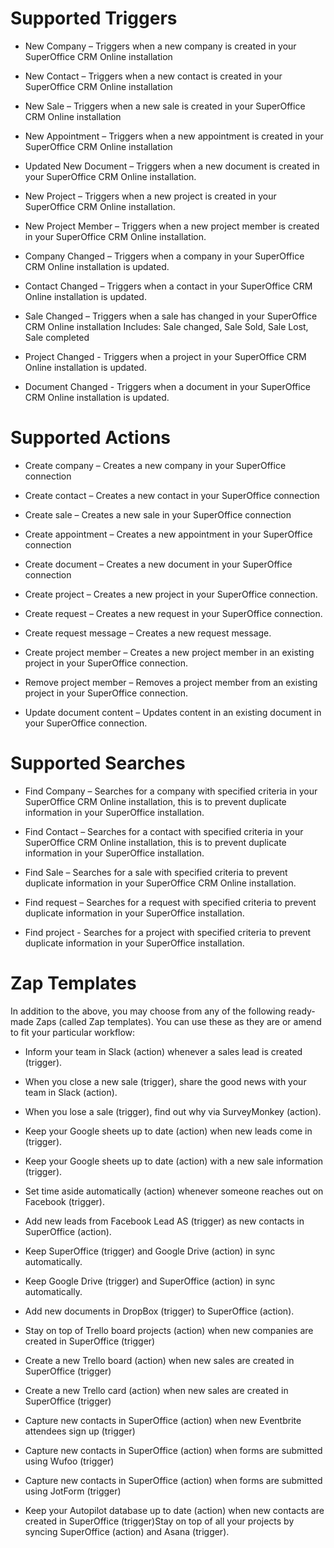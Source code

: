 # Supported Triggers

* New Company – Triggers when a new company is created in your SuperOffice CRM Online installation

* New Contact – Triggers when a new contact is created in your SuperOffice CRM Online installation

* New Sale – Triggers when a new sale is created in your SuperOffice CRM Online installation

* New Appointment – Triggers when a new appointment is created in your SuperOffice CRM Online installation

* Updated New Document – Triggers when a new document is created in your SuperOffice CRM Online installation.

* New Project – Triggers when a new project is created in your SuperOffice CRM Online installation.

* New Project Member – Triggers when a new project member is created in your SuperOffice CRM Online installation.

* Company Changed – Triggers when a company in your SuperOffice CRM Online installation is updated.

* Contact Changed – Triggers when a contact in your SuperOffice CRM Online installation is updated.

* Sale Changed – Triggers when a sale has changed in your SuperOffice CRM Online installation
Includes: Sale changed, Sale Sold, Sale Lost, Sale completed

* Project Changed - Triggers when a project in your SuperOffice CRM Online installation is updated.

* Document Changed - Triggers when a document in your SuperOffice CRM Online installation is updated.

# Supported Actions

* Create company – Creates a new company in your SuperOffice connection

* Create contact – Creates a new contact in your SuperOffice connection

* Create sale – Creates a new sale in your SuperOffice connection

* Create appointment – Creates a new appointment in your SuperOffice connection

* Create document – Creates a new document in your SuperOffice connection

* Create project – Creates a new project in your SuperOffice connection.

* Create request – Creates a new request in your SuperOffice connection.

* Create request message – Creates a new request message.

* Create project member – Creates a new project member in an existing project in your SuperOffice connection.

* Remove project member – Removes a project member from an existing project in your SuperOffice connection.

* Update document content – Updates content in an existing document in your SuperOffice connection.

# Supported Searches

* Find Company – Searches for a company with specified criteria in your SuperOffice CRM Online installation, this is to prevent duplicate information in your SuperOffice installation.

* Find Contact – Searches for a contact with specified criteria in your SuperOffice CRM Online installation, this is to  prevent duplicate information in your SuperOffice installation.

* Find Sale – Searches for a sale with specified criteria to prevent duplicate information in your SuperOffice CRM Online installation.

* Find request – Searches for a request with specified criteria to prevent duplicate information in your SuperOffice installation.

* Find project - Searches for a project with specified criteria to prevent duplicate information in your SuperOffice installation.

# Zap Templates

In addition to the above, you may choose from any of the following ready-made Zaps (called Zap templates).
You can use these as they are or amend to fit your particular workflow:

* Inform your team in Slack (action) whenever a sales lead is created (trigger).

* When you close a new sale (trigger), share the good news with your team in Slack (action).

* When you lose a sale (trigger), find out why via SurveyMonkey (action).

* Keep your Google sheets up to date (action) when new leads come in (trigger).

* Keep your Google sheets up to date (action) with a new sale information (trigger).

* Set time aside automatically (action) whenever someone reaches out on Facebook (trigger).

* Add new leads from Facebook Lead AS (trigger) as new contacts in SuperOffice (action).

* Keep SuperOffice (trigger) and Google Drive (action) in sync automatically.

* Keep Google Drive (trigger) and SuperOffice (action) in sync automatically.     

* Add new documents in DropBox (trigger) to SuperOffice (action).

* Stay on top of Trello board projects (action) when new companies are created in SuperOffice (trigger)

* Create a new Trello board (action) when new sales are created in SuperOffice (trigger)

* Create a new Trello card (action) when new sales are created in SuperOffice (trigger)

* Capture new contacts in SuperOffice (action) when new Eventbrite attendees sign up (trigger)

* Capture new contacts in SuperOffice (action) when forms are submitted using Wufoo (trigger)

* Capture new contacts in SuperOffice (action) when forms are submitted using JotForm (trigger)

* Keep your Autopilot database up to date (action) when new contacts are created in SuperOffice (trigger)Stay on top of all your projects by syncing SuperOffice (action) and Asana (trigger).